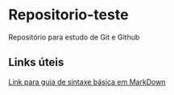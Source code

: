# Repositorio-teste
Repositório para estudo de Git e Github

## Links úteis
[Link para guia de sintaxe básica em MarkDown](https://www.markdownguide.org/basic-syntax)
